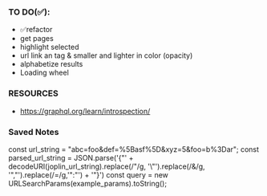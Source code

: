 ### TO DO(✅):
- ✅refactor
- get pages
- highlight selected
- url link an <a> tag & smaller and lighter in color (opacity)
- alphabetize results
- Loading wheel


### RESOURCES
- https://graphql.org/learn/introspection/


### Saved Notes

const url_string = "abc=foo&def=%5Basf%5D&xyz=5&foo=b%3Dar";
const parsed_url_string = JSON.parse('{"' + decodeURI(joplin_url_string).replace(/"/g, '\\"').replace(/&/g, '","').replace(/=/g,'":"') + '"}')
const query = new URLSearchParams(example_params).toString();
